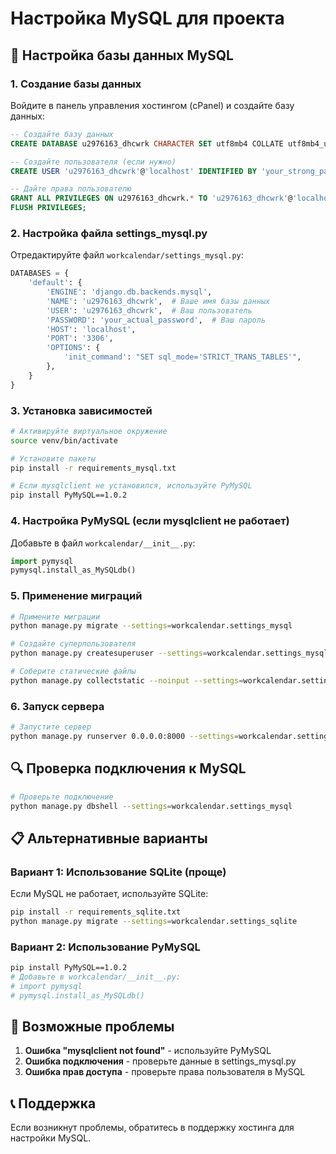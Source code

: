 # Настройка MySQL для проекта

## 🔧 **Настройка базы данных MySQL**

### **1. Создание базы данных**

Войдите в панель управления хостингом (cPanel) и создайте базу данных:

```sql
-- Создайте базу данных
CREATE DATABASE u2976163_dhcwrk CHARACTER SET utf8mb4 COLLATE utf8mb4_unicode_ci;

-- Создайте пользователя (если нужно)
CREATE USER 'u2976163_dhcwrk'@'localhost' IDENTIFIED BY 'your_strong_password';

-- Дайте права пользователю
GRANT ALL PRIVILEGES ON u2976163_dhcwrk.* TO 'u2976163_dhcwrk'@'localhost';
FLUSH PRIVILEGES;
```

### **2. Настройка файла settings_mysql.py**

Отредактируйте файл `workcalendar/settings_mysql.py`:

```python
DATABASES = {
    'default': {
        'ENGINE': 'django.db.backends.mysql',
        'NAME': 'u2976163_dhcwrk',  # Ваше имя базы данных
        'USER': 'u2976163_dhcwrk',  # Ваш пользователь
        'PASSWORD': 'your_actual_password',  # Ваш пароль
        'HOST': 'localhost',
        'PORT': '3306',
        'OPTIONS': {
            'init_command': "SET sql_mode='STRICT_TRANS_TABLES'",
        },
    }
}
```

### **3. Установка зависимостей**

```bash
# Активируйте виртуальное окружение
source venv/bin/activate

# Установите пакеты
pip install -r requirements_mysql.txt

# Если mysqlclient не установился, используйте PyMySQL
pip install PyMySQL==1.0.2
```

### **4. Настройка PyMySQL (если mysqlclient не работает)**

Добавьте в файл `workcalendar/__init__.py`:

```python
import pymysql
pymysql.install_as_MySQLdb()
```

### **5. Применение миграций**

```bash
# Примените миграции
python manage.py migrate --settings=workcalendar.settings_mysql

# Создайте суперпользователя
python manage.py createsuperuser --settings=workcalendar.settings_mysql

# Соберите статические файлы
python manage.py collectstatic --noinput --settings=workcalendar.settings_mysql
```

### **6. Запуск сервера**

```bash
# Запустите сервер
python manage.py runserver 0.0.0.0:8000 --settings=workcalendar.settings_mysql
```

## 🔍 **Проверка подключения к MySQL**

```bash
# Проверьте подключение
python manage.py dbshell --settings=workcalendar.settings_mysql
```

## 📋 **Альтернативные варианты**

### **Вариант 1: Использование SQLite (проще)**

Если MySQL не работает, используйте SQLite:

```bash
pip install -r requirements_sqlite.txt
python manage.py migrate --settings=workcalendar.settings_sqlite
```

### **Вариант 2: Использование PyMySQL**

```bash
pip install PyMySQL==1.0.2
# Добавьте в workcalendar/__init__.py:
# import pymysql
# pymysql.install_as_MySQLdb()
```

## 🚨 **Возможные проблемы**

1. **Ошибка "mysqlclient not found"** - используйте PyMySQL
2. **Ошибка подключения** - проверьте данные в settings_mysql.py
3. **Ошибка прав доступа** - проверьте права пользователя в MySQL

## 📞 **Поддержка**

Если возникнут проблемы, обратитесь в поддержку хостинга для настройки MySQL.
